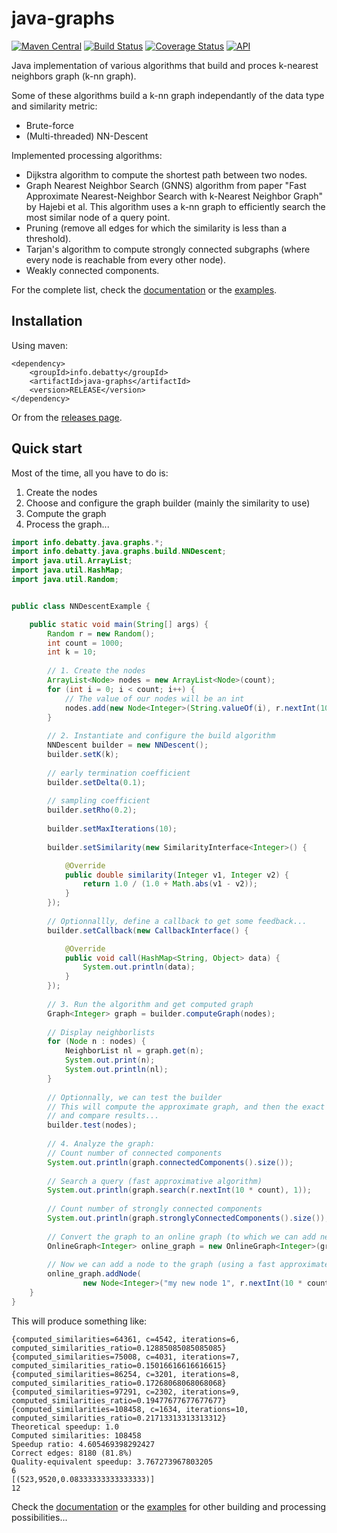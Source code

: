 # java-graphs

[![Maven Central](https://maven-badges.herokuapp.com/maven-central/info.debatty/java-graphs/badge.svg)](https://maven-badges.herokuapp.com/maven-central/info.debatty/java-graphs) [![Build Status](https://travis-ci.org/tdebatty/java-graphs.svg?branch=master)](https://travis-ci.org/tdebatty/java-graphs) [![Coverage Status](https://coveralls.io/repos/tdebatty/java-graphs/badge.svg?branch=master&service=github)](https://coveralls.io/github/tdebatty/java-graphs?branch=master) [![API](http://api123.web-d.be/api123-head.svg)](http://api123.web-d.be/api/java-graphs/head/index.html)

Java implementation of various algorithms that build and proces k-nearest neighbors graph (k-nn graph).

Some of these algorithms build a k-nn graph independantly of the data type and similarity metric:
* Brute-force
* (Multi-threaded) NN-Descent

Implemented processing algorithms:
* Dijkstra algorithm to compute the shortest path between two nodes.
* Graph Nearest Neighbor Search (GNNS) algorithm from paper "Fast Approximate Nearest-Neighbor Search with k-Nearest Neighbor Graph" by Hajebi et al. This algorithm uses a k-nn graph to efficiently search the most similar node of a query point.
* Pruning (remove all edges for which the similarity is less than a threshold).
* Tarjan's algorithm to compute strongly connected subgraphs (where every node is reachable from every other node).
* Weakly connected components.

For the complete list, check the [documentation](http://api123.io/api/java-graphs/head/index.html) or the [examples](https://github.com/tdebatty/java-graphs/tree/master/src/main/java/info/debatty/java/graphs/examples).


## Installation

Using maven:
```
<dependency>
    <groupId>info.debatty</groupId>
    <artifactId>java-graphs</artifactId>
    <version>RELEASE</version>
</dependency>
```

Or from the [releases page](https://github.com/tdebatty/java-graphs/releases).

## Quick start

Most of the time, all you have to do is:
1. Create the nodes
2. Choose and configure the graph builder (mainly the similarity to use)
3. Compute the graph
4. Process the graph...

```java
import info.debatty.java.graphs.*;
import info.debatty.java.graphs.build.NNDescent;
import java.util.ArrayList;
import java.util.HashMap;
import java.util.Random;


public class NNDescentExample {

    public static void main(String[] args) {
        Random r = new Random();
        int count = 1000;
        int k = 10;
        
        // 1. Create the nodes
        ArrayList<Node> nodes = new ArrayList<Node>(count);
        for (int i = 0; i < count; i++) {
            // The value of our nodes will be an int
            nodes.add(new Node<Integer>(String.valueOf(i), r.nextInt(10 * count)));
        }
        
        // 2. Instantiate and configure the build algorithm
        NNDescent builder = new NNDescent();
        builder.setK(k);
        
        // early termination coefficient
        builder.setDelta(0.1);
        
        // sampling coefficient
        builder.setRho(0.2);
        
        builder.setMaxIterations(10);
        
        builder.setSimilarity(new SimilarityInterface<Integer>() {

            @Override
            public double similarity(Integer v1, Integer v2) {
                return 1.0 / (1.0 + Math.abs(v1 - v2));
            }
        });
        
        // Optionnallly, define a callback to get some feedback...
        builder.setCallback(new CallbackInterface() {

            @Override
            public void call(HashMap<String, Object> data) {
                System.out.println(data);
            }
        });
        
        // 3. Run the algorithm and get computed graph
        Graph<Integer> graph = builder.computeGraph(nodes);
        
        // Display neighborlists
        for (Node n : nodes) {
            NeighborList nl = graph.get(n);
            System.out.print(n);
            System.out.println(nl);
        }
        
        // Optionnally, we can test the builder
        // This will compute the approximate graph, and then the exact graph
        // and compare results...
        builder.test(nodes);
        
        // 4. Analyze the graph:
        // Count number of connected components
        System.out.println(graph.connectedComponents().size());
        
        // Search a query (fast approximative algorithm)
        System.out.println(graph.search(r.nextInt(10 * count), 1));
        
        // Count number of strongly connected components
        System.out.println(graph.stronglyConnectedComponents().size());
        
        // Convert the graph to an online graph (to which we can add new nodes)
        OnlineGraph<Integer> online_graph = new OnlineGraph<Integer>(graph);
        
        // Now we can add a node to the graph (using a fast approximate algorithm)
        online_graph.addNode(
                new Node<Integer>("my new node 1", r.nextInt(10 * count)));
    }
}
```

This will produce something like:

```
{computed_similarities=64361, c=4542, iterations=6, computed_similarities_ratio=0.12885085085085085}
{computed_similarities=75008, c=4031, iterations=7, computed_similarities_ratio=0.15016616616616615}
{computed_similarities=86254, c=3201, iterations=8, computed_similarities_ratio=0.17268068068068068}
{computed_similarities=97291, c=2302, iterations=9, computed_similarities_ratio=0.19477677677677677}
{computed_similarities=108458, c=1634, iterations=10, computed_similarities_ratio=0.21713313313313312}
Theoretical speedup: 1.0
Computed similarities: 108458
Speedup ratio: 4.605469398292427
Correct edges: 8180 (81.8%)
Quality-equivalent speedup: 3.767273967803205
6
[(523,9520,0.08333333333333333)]
12

```

Check the [documentation](http://api123.io/api/java-graphs/head/index.html) or the [examples](https://github.com/tdebatty/java-graphs/tree/master/src/main/java/info/debatty/java/graphs/examples) for other building and processing possibilities...
